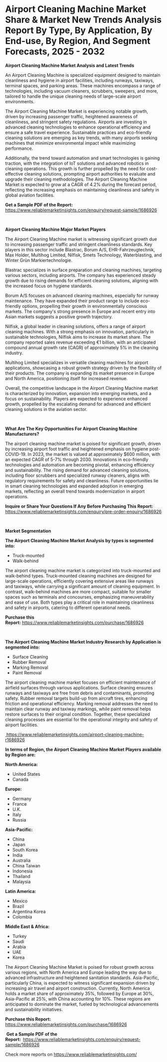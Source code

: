 <p><h1>Airport Cleaning Machine Market Share & Market New Trends Analysis Report By Type, By Application, By End-use, By Region, And Segment Forecasts, 2025 - 2032</h1></p><p><strong>Airport Cleaning Machine Market Analysis and Latest Trends</strong></p>
<p><p>An Airport Cleaning Machine is specialized equipment designed to maintain cleanliness and hygiene in airport facilities, including runways, taxiways, terminal spaces, and parking areas. These machines encompass a range of technologies, including vacuum cleaners, scrubbers, sweepers, and more, tailored to handle the unique cleaning needs of large-scale airport environments.</p><p>The Airport Cleaning Machine Market is experiencing notable growth, driven by increasing passenger traffic, heightened awareness of cleanliness, and stringent safety regulations. Airports are investing in advanced cleaning technologies to enhance operational efficiency and ensure a safe travel experience. Sustainable practices and eco-friendly cleaning solutions are emerging as key trends, with many airports seeking machines that minimize environmental impact while maximizing performance.</p><p>Additionally, the trend toward automation and smart technologies is gaining traction, with the integration of IoT solutions and advanced robotics in cleaning operations. This growth is further propelled by the need for cost-effective cleaning solutions, prompting airport authorities to evaluate and upgrade their cleaning methodologies. The Airport Cleaning Machine Market is expected to grow at a CAGR of 4.2% during the forecast period, reflecting the increasing emphasis on maintaining cleanliness and safety in global aviation facilities.</p></p>
<p><strong>Get a Sample PDF of the Report:&nbsp;</strong> <a href="https://www.reliablemarketinsights.com/enquiry/request-sample/1686926?utm_campaign=1894&utm_medium=2&utm_source=Github&utm_content=ia&utm_term=26032025&utm_id=airport-cleaning-machine">https://www.reliablemarketinsights.com/enquiry/request-sample/1686926</a></p>
<p>&nbsp;</p>
<p><strong>Airport Cleaning Machine Major Market Players</strong></p>
<p><p>The Airport Cleaning Machine market is witnessing significant growth due to increasing passenger traffic and stringent cleanliness standards. Key players in this sector include Blastrac, Borum A/S, EHR-Fahrzeugtechnik, Max Holder, Multihog Limited, Nilfisk, Smets Technology, Waterblasting, and Winter Grün Markiertechnologie.</p><p>Blastrac specializes in surface preparation and cleaning machines, targeting various sectors, including airports. The company has experienced steady growth due to rising demands for efficient cleaning solutions, aligning with the increased focus on hygiene standards.</p><p>Borum A/S focuses on advanced cleaning machines, especially for runway maintenance. They have expanded their product range to include eco-friendly options, propelling their growth in environmentally conscious markets. The company's strong presence in Europe and recent entry into Asian markets suggests a positive growth trajectory.</p><p>Nilfisk, a global leader in cleaning solutions, offers a range of airport cleaning machines. With a strong emphasis on innovation, particularly in sustainable technologies, Nilfisk aims to increase its market share. The company reported sales revenue exceeding €1 billion, with an anticipated compound annual growth rate (CAGR) of approximately 5% in the cleaning industry.</p><p>Multihog Limited specializes in versatile cleaning machines for airport applications, showcasing a robust growth strategy driven by the flexibility of their products. The company is expanding its market presence in Europe and North America, positioning itself for increased revenue.</p><p>Overall, the competitive landscape in the Airport Cleaning Machine market is characterized by innovation, expansion into emerging markets, and a focus on sustainability. Players are expected to experience enhanced growth, propelled by the escalating demand for advanced and efficient cleaning solutions in the aviation sector.</p></p>
<p>&nbsp;</p>
<p><strong>What Are The Key Opportunities For Airport Cleaning Machine Manufacturers?</strong></p>
<p><p>The airport cleaning machine market is poised for significant growth, driven by increasing airport foot traffic and heightened emphasis on hygiene post-COVID-19. In 2023, the market is valued at approximately $600 million, with an expected CAGR of 5-7% through 2030. Innovations in eco-friendly technologies and automation are becoming pivotal, enhancing efficiency and sustainability. The rising demand for advanced cleaning solutions, including floor scrubbers and specialized runway cleaners, aligns with regulatory requirements for safety and cleanliness. Future opportunities lie in smart cleaning technologies and expanded adoption in emerging markets, reflecting an overall trend towards modernization in airport operations.</p></p>
<p><strong>Inquire or Share Your Questions If Any Before Purchasing This Report:</strong> <a href="https://www.reliablemarketinsights.com/enquiry/pre-order-enquiry/1686926?utm_campaign=1894&utm_medium=2&utm_source=Github&utm_content=ia&utm_term=26032025&utm_id=airport-cleaning-machine">https://www.reliablemarketinsights.com/enquiry/pre-order-enquiry/1686926</a></p>
<p>&nbsp;</p>
<p><strong>Market Segmentation</strong></p>
<p><strong>The Airport Cleaning Machine Market Analysis by types is segmented into:</strong></p>
<p><ul><li>Truck-mounted</li><li>Walk-behind</li></ul></p>
<p><p>The airport cleaning machine market is categorized into truck-mounted and walk-behind types. Truck-mounted cleaning machines are designed for large-scale operations, efficiently covering extensive areas like runways and taxiways, while carrying a significant amount of cleaning equipment. In contrast, walk-behind machines are more compact, suitable for smaller spaces such as terminals and concourses, emphasizing maneuverability and ease of use. Both types play a critical role in maintaining cleanliness and safety in airports, catering to different operational needs.</p></p>
<p><strong>Purchase this Report:&nbsp;</strong><a href="https://www.reliablemarketinsights.com/purchase/1686926?utm_campaign=1894&utm_medium=2&utm_source=Github&utm_content=ia&utm_term=26032025&utm_id=airport-cleaning-machine">https://www.reliablemarketinsights.com/purchase/1686926</a></p>
<p>&nbsp;</p>
<p><strong>The Airport Cleaning Machine Market Industry Research by Application is segmented into:</strong></p>
<p><ul><li>Surface Cleaning</li><li>Rubber Removal</li><li>Marking Removal</li><li>Paint Removal</li></ul></p>
<p><p>The airport cleaning machine market focuses on efficient maintenance of airfield surfaces through various applications. Surface cleaning ensures runways and taxiways are free from debris and contaminants, promoting safety. Rubber removal targets build-up from aircraft tires, enhancing friction and operational efficiency. Marking removal addresses the need to maintain clear runway and taxiway markings, while paint removal helps restore surfaces to their original condition. Together, these specialized cleaning processes are essential for the operational integrity and safety of airport facilities.</p></p>
<p><a href="https://www.reliablemarketinsights.com/airport-cleaning-machine-r1686926?utm_campaign=1894&utm_medium=2&utm_source=Github&utm_content=ia&utm_term=26032025&utm_id=airport-cleaning-machine">&nbsp;https://www.reliablemarketinsights.com/airport-cleaning-machine-r1686926</a></p>
<p><strong>In terms of Region, the Airport Cleaning Machine Market Players available by Region are:</strong></p>
<p>
    <p> <strong> North America: </strong>
        <ul>
            <li>United States</li>
            <li>Canada</li>
        </ul>
        </p> 
    <p> <strong> Europe: </strong>
        <ul>
            <li>Germany</li>
            <li>France</li>
            <li>U.K.</li>
            <li>Italy</li>
            <li>Russia</li>
        </ul>
        </p> 
    <p> <strong> Asia-Pacific: </strong>
        <ul>
            <li>China</li>
            <li>Japan</li>
            <li>South Korea</li>
            <li>India</li>
            <li>Australia</li>
            <li>China Taiwan</li>
            <li>Indonesia</li>
            <li>Thailand</li>
            <li>Malaysia</li>
        </ul>
        </p> 
    <p> <strong> Latin America: </strong>
        <ul>
            <li>Mexico</li>
            <li>Brazil</li>
            <li>Argentina Korea</li>
            <li>Colombia</li>
        </ul>
        </p> 
    <p> <strong> Middle East & Africa: </strong>
        <ul>
            <li>Turkey</li>
            <li>Saudi</li>
            <li>Arabia</li>
            <li>UAE</li>
            <li>Korea</li>
        </ul>
    </p>
    </p>
<p><p>The Airport Cleaning Machine Market is poised for robust growth across various regions, with North America and Europe leading the way due to advanced infrastructure and heightened sanitation standards. Asia-Pacific, particularly China, is expected to witness significant expansion driven by increasing air travel and airport construction. Currently, North America holds a market share of approximately 35%, followed by Europe at 30%, Asia-Pacific at 25%, with China accounting for 10%. These regions are anticipated to dominate the market, fueled by technological advancements and sustainability initiatives.</p></p>
<p><strong>Purchase this Report: </strong><a href="https://www.reliablemarketinsights.com/purchase/1686926?utm_campaign=1894&utm_medium=2&utm_source=Github&utm_content=ia&utm_term=26032025&utm_id=airport-cleaning-machine">https://www.reliablemarketinsights.com/purchase/1686926</a></p>
<p>&nbsp;<strong>Get a Sample PDF of the Report:&nbsp;&nbsp;</strong><a href="https://www.reliablemarketinsights.com/enquiry/request-sample/1686926?utm_campaign=1894&utm_medium=2&utm_source=Github&utm_content=ia&utm_term=26032025&utm_id=airport-cleaning-machine">https://www.reliablemarketinsights.com/enquiry/request-sample/1686926</a></p>
<p><strong></strong></p>
<p>Check more reports on <a href="https://www.reliablemarketinsights.com/?utm_campaign=1894&utm_medium=2&utm_source=Github&utm_content=ia&utm_term=26032025&utm_id=airport-cleaning-machine">https://www.reliablemarketinsights.com/</a></p>
